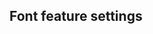 ## Font feature settings


<!-- <values.fontFeatureSettings> -->
<!-- </values.fontFeatureSettings> -->


<!-- <variants.fontFeatureSettings> -->
<!-- </variants.fontFeatureSettings> -->
